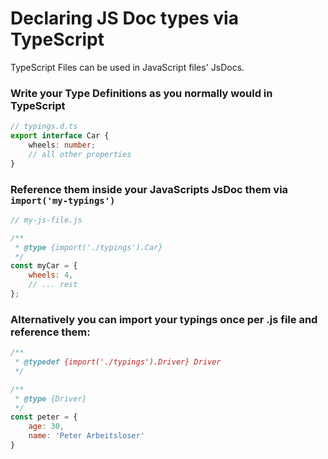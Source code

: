 # Declaring JS Doc types via TypeScript

TypeScript Files can be used in JavaScript files' JsDocs.

### Write your Type Definitions as you normally would in TypeScript
```TypeScript
// typings.d.ts
export interface Car {
    wheels: number;
    // all other properties
}
```

### Reference them inside your JavaScripts JsDoc them via `import('my-typings')`
```JavaScript
// my-js-file.js

/**
 * @type {import('./typings').Car}
 */
const myCar = {
    wheels: 4,
    // ... rest
};
```

### Alternatively you can import your typings once per .js file and reference them:

```JavaScript
/**
 * @typedef {import('./typings').Driver} Driver
 */

/**
 * @type {Driver}
 */
const peter = {
    age: 30,
    name: 'Peter Arbeitsloser'
}
```

